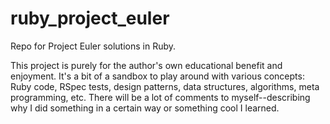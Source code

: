 # ruby_project_euler
Repo for Project Euler solutions in Ruby.

This project is purely for the author's own educational benefit and enjoyment. It's a bit of a sandbox to play around with various concepts: Ruby code, RSpec tests, design patterns, data structures, algorithms, meta programming, etc. There will be a lot of comments to myself--describing why I did something in a certain way or something cool I learned.
